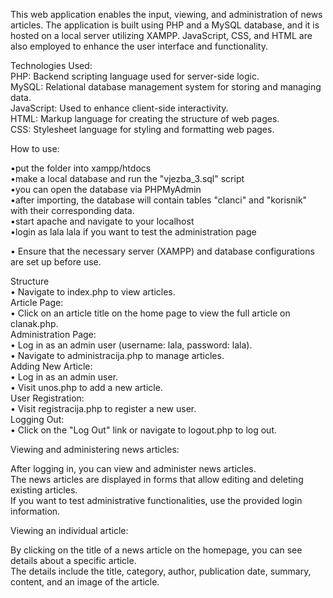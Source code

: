 This web application enables the input, viewing, and administration of news articles. The application is built using PHP and a MySQL database, and it is hosted on a local server utilizing XAMPP. JavaScript, CSS, and HTML are also employed to enhance the user interface and functionality.  

Technologies Used:  
PHP: Backend scripting language used for server-side logic.  
MySQL: Relational database management system for storing and managing data.  
JavaScript: Used to enhance client-side interactivity.  
HTML: Markup language for creating the structure of web pages.  
CSS: Stylesheet language for styling and formatting web pages.  
  
How to use:  
  
•put the folder into xampp/htdocs  
•make a local database and run the "vjezba_3.sql" script  
•you can open the database via PHPMyAdmin  
•after importing, the database will contain tables "clanci" and "korisnik" with their corresponding data.  
•start apache and navigate to your localhost  
•login as lala lala if you want to test the administration page  
  
•	Ensure that the necessary server (XAMPP) and database configurations are set up before use.  
  
Structure  
•	Navigate to index.php to view articles.  
Article Page:  
•	Click on an article title on the home page to view the full article on clanak.php.  
Administration Page:  
•	Log in as an admin user (username: lala, password: lala).  
•	Navigate to administracija.php to manage articles.  
Adding New Article:  
•	Log in as an admin user.  
•	Visit unos.php to add a new article.  
User Registration:  
•	Visit registracija.php to register a new user.  
Logging Out:  
•	Click on the "Log Out" link or navigate to logout.php to log out.  
  

Viewing and administering news articles:  
  
After logging in, you can view and administer news articles.  
The news articles are displayed in forms that allow editing and deleting existing articles.  
If you want to test administrative functionalities, use the provided login information.  
  
Viewing an individual article:  
  
By clicking on the title of a news article on the homepage, you can see details about a specific article.  
The details include the title, category, author, publication date, summary, content, and an image of the article.
